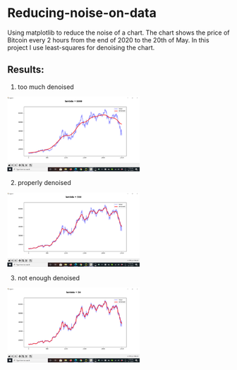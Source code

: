# Reducing-noise-on-data
Using matplotlib to reduce the noise of a chart. The chart shows the price of Bitcoin every 2 hours from the end of 2020 to the 20th of May.
In this project I use least-squares for denoising the chart. 
## Results:

1. too much denoised
<img src="https://github.com/leilibrk/Reducing-noise-on-data/blob/main/too%20much%20denoised.png" title="" alt="zip2.png" width="300">

2. properly denoised
<img src="https://github.com/leilibrk/Reducing-noise-on-data/blob/main/properly%20denoised.png" title="" alt="zip2.png" width="300">

3. not enough denoised
<img src="https://github.com/leilibrk/Reducing-noise-on-data/blob/main/not%20enough%20denoised.png" title="" alt="zip2.png" width="300">
